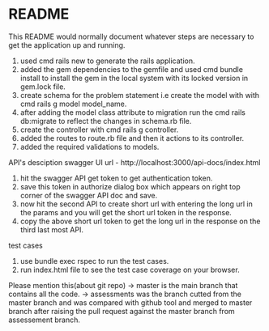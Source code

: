 # README

This README would normally document whatever steps are necessary to get the
application up and running.

1. used cmd rails new to generate the rails application.
2. added the gem dependencies to the gemfile and  used cmd bundle install to install the gem in the local system with its locked version in gem.lock file.
3. create schema for the problem statement i.e create the model with with cmd rails g model model_name.
4. after adding the model class attribute to migration run the cmd rails db:migrate to reflect the changes in schema.rb file.
5. create the controller with cmd rails g controller.
6. added the routes to route.rb file and then it actions to its controller.
7. added the required validations to models.


API's desciption
swagger UI url - http://localhost:3000/api-docs/index.html
1. hit the swagger API get token to get authentication token.
2. save this token in authorize dialog box which appears on right top corner of the swagger API doc and save.
3. now hit the second API to create short url with entering the long url in the params and you will get the short url token in the response.
4. copy the above short url token to get the long url in the response on the third last most API.

test cases 
1. use bundle exec rspec to run the test cases.
2. run index.html file to see the test case coverage on your browser.

Please mention this(about git repo)
-> master is the main branch that contains all the code.
-> assessments was the branch cutted from the master branch and was compared with github tool and merged to master branch after raising the pull request against the master branch from assessement branch.
